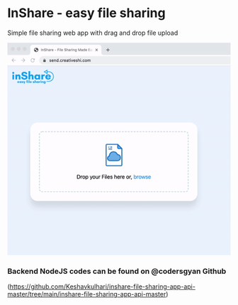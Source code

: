 # InShare - easy file sharing
Simple file sharing web app with drag and drop file upload

![demo gif](https://github.com/ShivamJoker/GIF-Demos/raw/master/inshare%20demo.gif)

### Backend NodeJS codes can be found on @codersgyan Github
(https://github.com/Keshavkulhari/inshare-file-sharing-app-api-master/tree/main/inshare-file-sharing-app-api-master)
